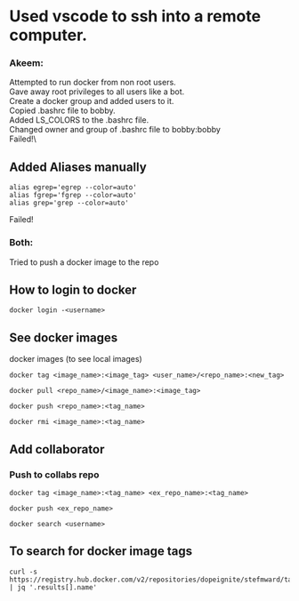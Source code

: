 # Used vscode to ssh into a remote computer.

### Akeem:
Attempted to run docker from non root users.  
Gave away root privileges to all users like a bot.  
Create a docker group and added users to it.  
Copied .bashrc file to bobby.  
Added LS_COLORS to the .bashrc file.  
Changed owner and group of .bashrc file to bobby:bobby  
Failed!\
## Added Aliases manually
```
alias egrep='egrep --color=auto'  
alias fgrep='fgrep --color=auto'  
alias grep='grep --color=auto'  
```
Failed!

### Both:
Tried to push a docker image to the repo

## How to login to docker
```
docker login -<username>
```
## See docker images
docker images (to see local images)
```
docker tag <image_name>:<image_tag> <user_name>/<repo_name>:<new_tag>
```
```
docker pull <repo_name>/<image_name>:<image_tag>
``````
```
docker push <repo_name>:<tag_name>
```
```
docker rmi <image_name>:<tag_name>
```
## Add collaborator

### Push to collabs repo

```
docker tag <image_name>:<tag_name> <ex_repo_name>:<tag_name>
```
```
docker push <ex_repo_name>
```
```
docker search <username> 
```

## To search for docker image tags
```
curl -s https://registry.hub.docker.com/v2/repositories/dopeignite/stefmward/tags | jq '.results[].name'
```
